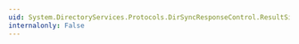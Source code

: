 ```yaml
---
uid: System.DirectoryServices.Protocols.DirSyncResponseControl.ResultSize
internalonly: False
---
```

